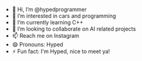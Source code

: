 - 👋 Hi, I’m @hypedprogrammer
- 👀 I’m interested in cars and programming
- 🌱 I’m currently learning C++
- 💞️ I’m looking to collaborate on AI related projects
- 📫 Reach me on Instagram
- 😄 Pronouns: Hyped
- ⚡ Fun fact: I'm Hyped, nice to meet ya!

<!---
hypedprogrammer/hypedprogrammer is a ✨ special ✨ repository because its `README.md` (this file) appears on your GitHub profile.
You can click the Preview link to take a look at your changes.
--->
